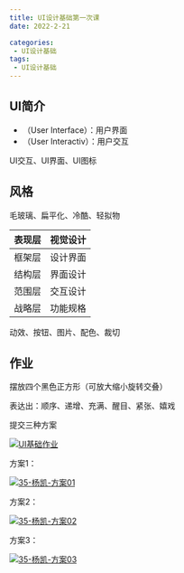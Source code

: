 ```yaml
---
title: UI设计基础第一次课
date: 2022-2-21

categories: 
 - UI设计基础
tags: 
 - UI设计基础
---
```


## UI简介

- （User Interface）：用户界面
- （User Interactiv）：用户交互

UI交互、UI界面、UI图标

## 风格

毛玻璃、扁平化、冷酷、轻拟物

| 表现层 | 视觉设计 |
| ------ | -------- |
| 框架层 | 设计界面 |
| 结构层 | 界面设计 |
| 范围层 | 交互设计 |
| 战略层 | 功能规格 |

动效、按钮、图片、配色、裁切

## 作业

摆放四个黑色正方形（可放大缩小旋转交叠）

表达出：顺序、递增、充满、醒目、紧张、嬉戏

提交三种方案

<a data-fancybox title="UI基础作业" href="https://markdown123.oss-cn-beijing.aliyuncs.com/img/UI%E5%9F%BA%E7%A1%80%E4%BD%9C%E4%B8%9A.jpg">![UI基础作业](https://markdown123.oss-cn-beijing.aliyuncs.com/img/UI%E5%9F%BA%E7%A1%80%E4%BD%9C%E4%B8%9A.jpg)</a>

方案1：

<a data-fancybox title="35-杨凯-方案01" href="https://markdown123.oss-cn-beijing.aliyuncs.com/img/35-%E6%9D%A8%E5%87%AF-%E6%96%B9%E6%A1%8801.jpg">![35-杨凯-方案01](https://markdown123.oss-cn-beijing.aliyuncs.com/img/35-%E6%9D%A8%E5%87%AF-%E6%96%B9%E6%A1%8801.jpg)</a>

方案2：

<a data-fancybox title="35-杨凯-方案02" href="https://markdown123.oss-cn-beijing.aliyuncs.com/img/35-%E6%9D%A8%E5%87%AF-%E6%96%B9%E6%A1%8802.jpg">![35-杨凯-方案02](https://markdown123.oss-cn-beijing.aliyuncs.com/img/35-%E6%9D%A8%E5%87%AF-%E6%96%B9%E6%A1%8802.jpg)</a>

方案3：

<a data-fancybox title="35-杨凯-方案03" href="https://markdown123.oss-cn-beijing.aliyuncs.com/img/35-%E6%9D%A8%E5%87%AF-%E6%96%B9%E6%A1%8803.jpg">![35-杨凯-方案03](https://markdown123.oss-cn-beijing.aliyuncs.com/img/35-%E6%9D%A8%E5%87%AF-%E6%96%B9%E6%A1%8803.jpg)</a>